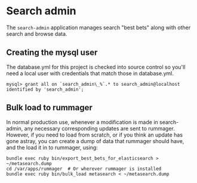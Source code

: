 # Search admin

The `search-admin` application manages search "best bets" along with other
search and browse data.

## Creating the mysql user

The database.yml for this project is checked into source control so
you'll need a local user with credentials that match those in
database.yml.

    mysql> grant all on `search_admin\_%`.* to search_admin@localhost identified by 'search_admin';

## Bulk load to rummager

In normal production use, whenever a modification is made in search-admin, any necessary corresponding updates are sent to rummager.  However, if you need to load from scratch, or if you think an update has gone astray, you can create a dump of data that rummager should have, and the load it in to rummager, using:

    bundle exec ruby bin/export_best_bets_for_elasticsearch > ~/metasearch.dump
    cd /var/apps/rummager  # Or wherever rummager is installed
    bundle exec ruby bin/bulk_load metasearch < ~/metasearch.dump
